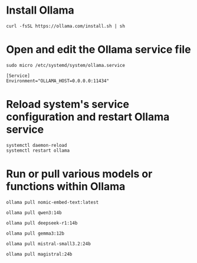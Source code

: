 # Install Ollama

```
curl -fsSL https://ollama.com/install.sh | sh
```
# Open and edit the Ollama service file

```
sudo micro /etc/systemd/system/ollama.service
```

```
[Service]
Environment="OLLAMA_HOST=0.0.0.0:11434"
```
# Reload system's service configuration and restart Ollama service

```
systemctl daemon-reload
systemctl restart ollama
```
# Run or pull various models or functions within Ollama

```
ollama pull nomic-embed-text:latest
```
```
ollama pull qwen3:14b
```
```
ollama pull deepseek-r1:14b
```
```
ollama pull gemma3:12b
```
```
ollama pull mistral-small3.2:24b
```
```
ollama pull magistral:24b
```
